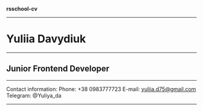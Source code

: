 **rsschool-cv**
***
# Yuliia Davydiuk 
***
## Junior Frontend Developer
***
Contact information:
Phone: +38 0983777723
E-mail: yuliia.d75@gmail.com
Telegram: @Yuliya_da
***
